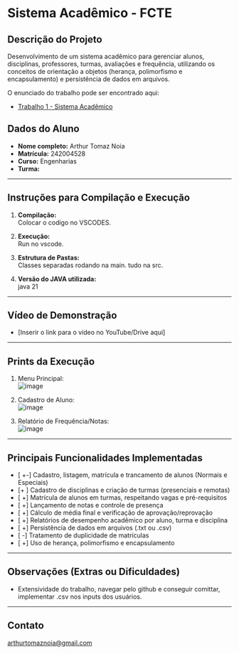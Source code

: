 # Sistema Acadêmico - FCTE

## Descrição do Projeto

Desenvolvimento de um sistema acadêmico para gerenciar alunos, disciplinas, professores, turmas, avaliações e frequência, utilizando os conceitos de orientação a objetos (herança, polimorfismo e encapsulamento) e persistência de dados em arquivos.

O enunciado do trabalho pode ser encontrado aqui:
- [Trabalho 1 - Sistema Acadêmico](https://github.com/lboaventura25/OO-T06_2025.1_UnB_FCTE/blob/main/trabalhos/ep1/README.md)

## Dados do Aluno

- **Nome completo:** Arthur Tomaz Noia
- **Matrícula:** 242004528
- **Curso:** Engenharias
- **Turma:** 

---

## Instruções para Compilação e Execução

1. **Compilação:**  
   Colocar o codigo no VSCODES.

2. **Execução:**  
   Run no vscode.

3. **Estrutura de Pastas:**  
   Classes separadas rodando na main. tudo na src.

3. **Versão do JAVA utilizada:**  
   java 21

---

## Vídeo de Demonstração

- [Inserir o link para o vídeo no YouTube/Drive aqui]

---

## Prints da Execução

1. Menu Principal:  
   ![image](https://github.com/user-attachments/assets/28936e26-9da2-4b37-b583-a3282e36f97d)


2. Cadastro de Aluno:  
   ![image](https://github.com/user-attachments/assets/91ebe17e-45bb-4447-8f58-d95c62d41120)


3. Relatório de Frequência/Notas:  
   ![image](https://github.com/user-attachments/assets/ede58d92-a5ee-4baf-b3ea-88d88365356b)


---

## Principais Funcionalidades Implementadas

- [ +-] Cadastro, listagem, matrícula e trancamento de alunos (Normais e Especiais)
- [+ ] Cadastro de disciplinas e criação de turmas (presenciais e remotas)
- [ +] Matrícula de alunos em turmas, respeitando vagas e pré-requisitos
- [ +] Lançamento de notas e controle de presença
- [ +] Cálculo de média final e verificação de aprovação/reprovação
- [ +] Relatórios de desempenho acadêmico por aluno, turma e disciplina
- [ +] Persistência de dados em arquivos (.txt ou .csv)
- [ -] Tratamento de duplicidade de matrículas
- [ +] Uso de herança, polimorfismo e encapsulamento

---

## Observações (Extras ou Dificuldades)

- Extensividade do trabalho, navegar pelo github e conseguir comittar, implementar .csv nos inputs dos usuários.

---

## Contato

arthurtomaznoia@gmail.com
